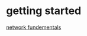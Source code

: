 # getting started



 [network fundementals](https://github.com/ROT101/learn_something/blob/main/networking/1.what_is_a_network.md)



